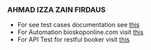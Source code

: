 ### AHMAD IZZA ZAIN FIRDAUS

 - For see test cases documentation see [this](https://docs.google.com/spreadsheets/d/1v7eE2XnZKn7WJ25_jPfsbgSHQzwLGjWm/edit?usp=sharing&ouid=111508310984610476329&rtpof=true&sd=true)
- For Automation bioskoponline.com visit [this](https://github.com/izzazainf/bioskopOnline-Katalon.git)
- For API Test for restful booker visit [this](https://documenter.getpostman.com/view/19815885/2s8ZDVZi8X)

